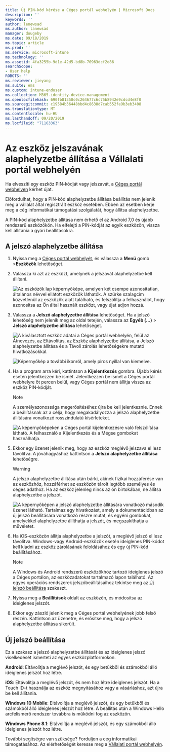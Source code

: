```yaml
---
title: Új PIN-kód kérése a Céges portál webhelyén | Microsoft Docs
description: ''
keywords: ''
author: lenewsad
ms.author: lanewsad
manager: dougeby
ms.date: 09/18/2019
ms.topic: article
ms.prod: ''
ms.service: microsoft-intune
ms.technology: ''
ms.assetid: 4fa3255b-9d1e-42d5-bd8b-70963dcf2d86
searchScope:
- User help
ROBOTS: ''
ms.reviewer: jieyang
ms.suite: ems
ms.custom: intune-enduser
ms.collection: M365-identity-device-management
ms.openlocfilehash: 690fb81350c0c264677c6c75b8942e9cdcd4e8f0
ms.sourcegitcommit: c19584b36448bbd4c8638d7cab552fe9b3eb3408
ms.translationtype: MT
ms.contentlocale: hu-HU
ms.lasthandoff: 09/20/2019
ms.locfileid: "71163363"
---
```

# <a name="how-to-reset-your-device-passcode-from-the-company-portal-website"></a>Az eszköz jelszavának alaphelyzetbe állítása a Vállalati portál webhelyén

Ha elveszíti egy eszköz PIN-kódját vagy jelszavát, a [Céges portál webhelyen](https://portal.manage.microsoft.com) kérhet újat. 

Előfordulhat, hogy a PIN-kód alaphelyzetbe állítása beállítás nem jelenik meg a vállalat által regisztrált eszköz esetében. Ebben az esetben kérje meg a cég informatikai támogatási szolgálatát, hogy állítsa alaphelyzetbe.  

A PIN-kód alaphelyzetbe állítása nem érhető el az Android 7,0 és újabb rendszerű eszközökön. Ha elfelejti a PIN-kódját az egyik eszközön, vissza kell állítania a gyári beállításokra.  

## <a name="reset-your-passcode"></a>A jelszó alaphelyzetbe állítása

1. Nyissa meg a [Céges portál webhelyét](https://portal.manage.microsoft.com), és válassza a __Menü__ gomb >__Eszközök__ lehetőséget.  

2. Válassza ki azt az eszközt, amelynek a jelszavát alaphelyzetbe kell állítani.  

    ![Az eszközök lap képernyőképe, amelyen két csempe azonosítatlan, általános névvel ellátott eszközök láthatók. A szürke szalagcím közvetlenül az eszközök alatt található, és felszólítja a felhasználót, hogy azonosítsa az Ön által használt eszközt, vagy újat adjon hozzá.](./media/rename-reset-device-step2-1808.png) 

3. Válassza a **Jelszó alaphelyzetbe állítása** lehetőséget. Ha a jelszó lehetőség nem jelenik meg az oldal tetején, válassza az **Egyéb (…)**  > **Jelszó alaphelyzetbe állítása** lehetőséget.   

   ![A kiválasztott eszköz adatai a Céges portál webhelyén, felül az Átnevezés, az Eltávolítás, az Eszköz alaphelyzetbe állítása, a Jelszó alaphelyzetbe állítása és a Távoli zárolás lehetőségekre mutató hivatkozásokkal. ](./media/rename-reset-device-1808.png)   

    ![Képernyőkép a további ikonról, amely piros nyíllal van kiemelve.](./media/rename-reset-device-step3-more-1808.png)  

4. Ha a program arra kéri, kattintson a **Kijelentkezés** gombra. Újabb kérés esetén jelentkezzen be ismét. Jelentkezzen be ismét a Céges portál webhelyre öt percen belül, vagy Céges portál nem állítja vissza az eszköz PIN-kódját.  

   > [!NOTE]
   > A személyazonossága megerősítéséhez újra be kell jelentkeznie. Ennek a beállításnak az a célja, hogy megakadályozza a jelszó alaphelyzetbe állítására vonatkozó rosszindulatú kísérleteket.

   ![A képernyőképeken a Céges portál kijelentkezésre való felszólítása látható. A felhasználó a Kijelentkezés és a Mégse gombokat használhatja.](./media/iwp-reset-passcode-popup-1808.png)

5. Ekkor egy üzenet jelenik meg, hogy az eszköz meglévő jelszava el lesz távolítva. A jóváhagyáshoz kattintson a **Jelszó alaphelyzetbe állítása** lehetőségre.  
    > [!WARNING]
    > A jelszó alaphelyzetbe állítása után bárki, akinek fizikai hozzáférése van az eszközhöz, hozzáférhet az eszközön tárolt legtöbb személyes és céges adathoz. Ha az eszköz jelenleg nincs az ön birtokában, ne állítsa alaphelyzetbe a jelszót.  

   ![A képernyőképen a jelszó alaphelyzetbe állítására vonatkozó második üzenet látható. Tartalmaz egy hivatkozást, amely a dokumentációban az új jelszó beállítására vonatkozó részre mutat, és egyéni gombokat, amelyekkel alaphelyzetbe állíthatja a jelszót, és megszakíthatja a műveletet.](./media/iwp-reset-passcode-popup2-1808.png) 

6. Ha iOS-eszközön állítja alaphelyzetbe a jelszót, a meglévő jelszó el lesz távolítva. Windows-vagy Android-eszközök esetén ideiglenes PIN-kódot kell kiadni az eszköz zárolásának feloldásához és egy új PIN-kód beállításához. 

   > [!NOTE]
   > A Windows és Android rendszerű eszközökhöz tartozó ideiglenes jelszó a Céges portálon, az eszközadatokat tartalmazó lapon található. Az egyes operációs rendszerek jelszóbeállításaihoz tekintse meg az [Új jelszó beállítása](reset-your-passcode-cpwebsite.md#set-up-a-new-passcode) szakaszt.  
   
7. Nyissa meg a **Beállítások** oldalt az eszközén, és módosítsa az ideiglenes jelszót. 

8. Ekkor egy zászló jelenik meg a Céges portál webhelyének jobb felső részén. Kattintson az üzenetre, és erősítse meg, hogy a jelszó alaphelyzetbe állítása sikerült.  

## <a name="set-up-a-new-passcode"></a>Új jelszó beállítása  

Ez a szakasz a jelszó alaphelyzetbe állítását és az ideiglenes jelszó viselkedését ismerteti az egyes eszközplatformokon.  

**Android**: Eltávolítja a meglévő jelszót, és egy betűkből és számokból álló ideiglenes jelszót hoz létre.

**iOS**: Eltávolítja a meglévő jelszót, és nem hoz létre ideiglenes jelszót. Ha a Touch ID-t használja az eszköz megnyitásához vagy a vásárláshoz, azt újra be kell állítania.  

**Windows 10 Mobile**: Eltávolítja a meglévő jelszót, és egy betűkből és számokból álló ideiglenes jelszót hoz létre. A beállítás után a Windows Hello arcfelismerő rendszer továbbra is működni fog az eszközön.

**Windows Phone 8.1**: Eltávolítja a meglévő jelszót, és egy számokból álló ideiglenes jelszót hoz létre.  

További segítségre van szüksége? Forduljon a cég informatikai támogatásához. Az elérhetőségét keresse meg a [Vállalati portál webhelyén](https://go.microsoft.com/fwlink/?linkid=2010980).  
